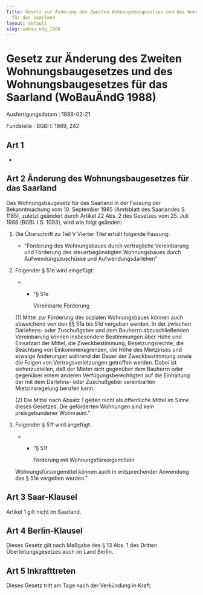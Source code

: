 ```yaml
---
Title: Gesetz zur Änderung des Zweiten Wohnungsbaugesetzes und des Wohnungsbaugesetzes
  für das Saarland
layout: default
slug: wobau_ndg_1988
---
```


# Gesetz zur Änderung des Zweiten Wohnungsbaugesetzes und des Wohnungsbaugesetzes für das Saarland (WoBauÄndG 1988)

Ausfertigungsdatum
:   1989-02-21

Fundstelle
:   BGBl I: 1989, 242



## Art 1

-


## Art 2 Änderung des Wohnungsbaugesetzes für das Saarland

Das Wohnungsbaugesetz für das Saarland in der Fassung der
Bekanntmachung vom 10. September 1985 (Amtsblatt des Saarlandes S.
1185), zuletzt geändert durch Artikel 22 Abs. 2 des Gesetzes vom 25.
Juli 1988 (BGBl. I S. 1093), wird wie folgt geändert:

1.  Die Überschrift zu Teil V Vierter Titel erhält folgende Fassung:

    *   "Förderung des Wohnungsbaues durch vertragliche Vereinbarung und
        Förderung des steuerbegünstigten Wohnungsbaues durch
        Aufwendungszuschüsse und Aufwendungsdarlehen"





2.  Folgender § 51e wird eingefügt:

    *
        *   "§ 51e

            Vereinbarte Förderung







    (1) Mittel zur Förderung des sozialen Wohnungsbaues können auch
    abweichend von den §§ 51a bis 51d vergeben werden. In der zwischen
    Darlehens- oder Zuschußgeber und dem Bauherrn abzuschließenden
    Vereinbarung können insbesondere Bestimmungen über Höhe und Einsatzart
    der Mittel, die Zweckbestimmung, Besetzungsrechte, die Beachtung von
    Einkommensgrenzen, die Höhe des Mietzinses und etwaige Änderungen
    während der Dauer der Zweckbestimmung sowie die Folgen von
    Vertragsverletzungen getroffen werden. Dabei ist sicherzustellen, daß
    der Mieter sich gegenüber dem Bauherrn oder gegenüber einem anderen
    Verfügungsberechtigten auf die Einhaltung der mit dem Darlehns- oder
    Zuschußgeber vereinbarten Mietzinsregelung berufen kann.

    (2) Die Mittel nach Absatz 1 gelten nicht als öffentliche Mittel im
    Sinne dieses Gesetzes. Die geförderten Wohnungen sind kein
    preisgebundener Wohnraum."


3.  Folgender § 51f wird angefügt:

    *
        *   "§ 51f

            Förderung mit Wohnungsfürsorgemitteln







    Wohnungsfürsorgemittel können auch in entsprechender Anwendung des §
    51e vergeben werden."





## Art 3 Saar-Klausel

Artikel 1 gilt nicht im Saarland.


## Art 4 Berlin-Klausel

Dieses Gesetz gilt nach Maßgabe des § 13 Abs. 1 des Dritten
Überleitungsgesetzes auch im Land Berlin.


## Art 5 Inkrafttreten

Dieses Gesetz tritt am Tage nach der Verkündung in Kraft.

